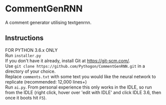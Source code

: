 # CommentGenRNN
A comment generator utilising textgenrnn.    
    
## Instructions    
FOR PYTHON 3.6.x ONLY    
Run `installer.py`       
If you don't have it already, install Git at https://git-scm.com/.    
Use `git clone https://github.com/Pythogon/CommentGenRNN.git` in a directory of your choice.    
Replace `comments.txt` with some text you would like the neural network to replicate (recommended: 12,000 lines+)    
Run `ai.py`. From personal experience this only works in the IDLE, so run from the IDLE (right click, hover over 'edit with IDLE' and click IDLE 3.6, then once it boots hit `F5`).    

